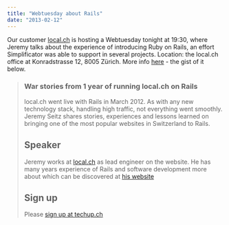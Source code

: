 ```yaml
---
title: "Webtuesday about Rails"
date: "2013-02-12"
---
```


Our customer [local.ch](http://local.ch) is hosting a Webtuesday tonight at 19:30, where Jeremy talks about the experience of introducing Ruby on Rails, an effort Simplificator was able to support in several projects. Location: the local.ch office at Konradstrasse 12, 8005 Zürich. More info [here](http://webtuesday.ch/meetings/20130212/) - the gist of it below.

> ### War stories from 1 year of running local.ch on Rails
> 
> local.ch went live with Rails in March 2012. As with any new technology stack, handling high traffic, not everything went smoothly. Jeremy Seitz shares stories, experiences and lessons learned on bringing one of the most popular websites in Switzerland to Rails.
> 
> ## Speaker
> 
> Jeremy works at [local.ch](http://www.local.ch/) as lead engineer on the website. He has many years experience of Rails and software development more about which can be discovered at [his website](http://somebox.com/jeremy/)
> 
> ## Sign up
> 
> Please [sign up at techup.ch](http://techup.ch/964/webtuesday-war-stories-from-1-year-of-running-local-ch-on-rails)
